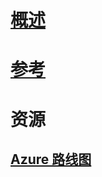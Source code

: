 

# [概述](index.md)


# [参考](http://docs.microsoft.com/dotnet/api/?term=Microsoft.Azure)


# 资源


## [Azure 路线图](https://azure.microsoft.com/roadmap/)

